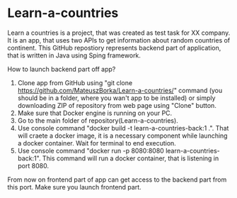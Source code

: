 # Learn-a-countries

Learn a countries is a project, that was created as test task for XX company. It is an app, that uses two APIs to get information about random countries of continent. This GitHub repostiory represents backend part of application, that is written in Java using Sping framework. 

How to launch backend part off app?

1) Clone app from GitHub using "git clone https://github.com/MateuszBorka/Learn-a-countries/" command (you should be in a folder, where you wan't app to be installed) or simply downloading ZIP of repository from web page using "Clone" button.
2) Make sure that Docker engine is running on your PC.
3) Go to the main folder of repository(Learn-a-countries).
4) Use console command "docker build -t learn-a-countries-back:1 .". That will craete a docker image, it is a necessary component while launching a docker container. Wait for terminal to end execution.
5) Use console command "docker run -p 8080:8080 learn-a-countries-back:1". This command will run a docker container, that is listening in port 8080. 

From now on frontend part of app can get access to the backend part from this port. Make sure you launch frontend part.
